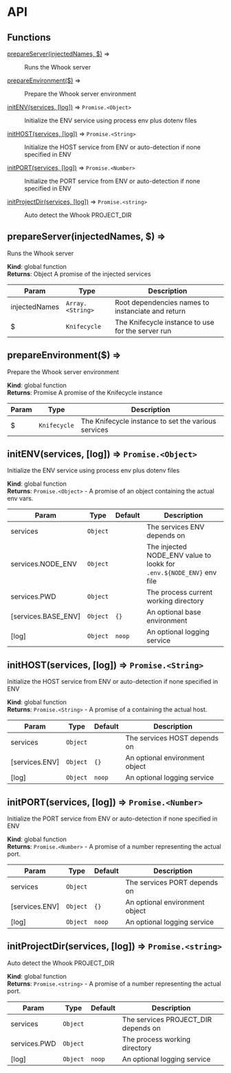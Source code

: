 # API
## Functions

<dl>
<dt><a href="#prepareServer">prepareServer(injectedNames, $)</a> ⇒</dt>
<dd><p>Runs the Whook server</p>
</dd>
<dt><a href="#prepareEnvironment">prepareEnvironment($)</a> ⇒</dt>
<dd><p>Prepare the Whook server environment</p>
</dd>
<dt><a href="#initENV">initENV(services, [log])</a> ⇒ <code>Promise.&lt;Object&gt;</code></dt>
<dd><p>Initialize the ENV service using process env plus dotenv files</p>
</dd>
<dt><a href="#initHOST">initHOST(services, [log])</a> ⇒ <code>Promise.&lt;String&gt;</code></dt>
<dd><p>Initialize the HOST service from ENV or auto-detection if
 none specified in ENV</p>
</dd>
<dt><a href="#initPORT">initPORT(services, [log])</a> ⇒ <code>Promise.&lt;Number&gt;</code></dt>
<dd><p>Initialize the PORT service from ENV or auto-detection if
 none specified in ENV</p>
</dd>
<dt><a href="#initProjectDir">initProjectDir(services, [log])</a> ⇒ <code>Promise.&lt;string&gt;</code></dt>
<dd><p>Auto detect the Whook PROJECT_DIR</p>
</dd>
</dl>

<a name="prepareServer"></a>

## prepareServer(injectedNames, $) ⇒
Runs the Whook server

**Kind**: global function  
**Returns**: Object
A promise of the injected services  

| Param | Type | Description |
| --- | --- | --- |
| injectedNames | <code>Array.&lt;String&gt;</code> | Root dependencies names to instanciate and return |
| $ | <code>Knifecycle</code> | The Knifecycle instance to use for the server run |

<a name="prepareEnvironment"></a>

## prepareEnvironment($) ⇒
Prepare the Whook server environment

**Kind**: global function  
**Returns**: Promise<Knifecycle>
A promise of the Knifecycle instance  

| Param | Type | Description |
| --- | --- | --- |
| $ | <code>Knifecycle</code> | The Knifecycle instance to set the various services |

<a name="initENV"></a>

## initENV(services, [log]) ⇒ <code>Promise.&lt;Object&gt;</code>
Initialize the ENV service using process env plus dotenv files

**Kind**: global function  
**Returns**: <code>Promise.&lt;Object&gt;</code> - A promise of an object containing the actual env vars.  

| Param | Type | Default | Description |
| --- | --- | --- | --- |
| services | <code>Object</code> |  | The services ENV depends on |
| services.NODE_ENV | <code>Object</code> |  | The injected NODE_ENV value to lookk for `.env.${NODE_ENV}` env file |
| services.PWD | <code>Object</code> |  | The process current working directory |
| [services.BASE_ENV] | <code>Object</code> | <code>{}</code> | An optional base environment |
| [log] | <code>Object</code> | <code>noop</code> | An optional logging service |

<a name="initHOST"></a>

## initHOST(services, [log]) ⇒ <code>Promise.&lt;String&gt;</code>
Initialize the HOST service from ENV or auto-detection if
 none specified in ENV

**Kind**: global function  
**Returns**: <code>Promise.&lt;String&gt;</code> - A promise of a containing the actual host.  

| Param | Type | Default | Description |
| --- | --- | --- | --- |
| services | <code>Object</code> |  | The services HOST depends on |
| [services.ENV] | <code>Object</code> | <code>{}</code> | An optional environment object |
| [log] | <code>Object</code> | <code>noop</code> | An optional logging service |

<a name="initPORT"></a>

## initPORT(services, [log]) ⇒ <code>Promise.&lt;Number&gt;</code>
Initialize the PORT service from ENV or auto-detection if
 none specified in ENV

**Kind**: global function  
**Returns**: <code>Promise.&lt;Number&gt;</code> - A promise of a number representing the actual port.  

| Param | Type | Default | Description |
| --- | --- | --- | --- |
| services | <code>Object</code> |  | The services PORT depends on |
| [services.ENV] | <code>Object</code> | <code>{}</code> | An optional environment object |
| [log] | <code>Object</code> | <code>noop</code> | An optional logging service |

<a name="initProjectDir"></a>

## initProjectDir(services, [log]) ⇒ <code>Promise.&lt;string&gt;</code>
Auto detect the Whook PROJECT_DIR

**Kind**: global function  
**Returns**: <code>Promise.&lt;string&gt;</code> - A promise of a number representing the actual port.  

| Param | Type | Default | Description |
| --- | --- | --- | --- |
| services | <code>Object</code> |  | The services PROJECT_DIR depends on |
| services.PWD | <code>Object</code> |  | The process working directory |
| [log] | <code>Object</code> | <code>noop</code> | An optional logging service |

